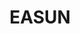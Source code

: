 ---
title: EASUN
description: Easun's little corner of the internet.
layout: homepage2.hbs
adobeApps:
  - name: Acrobat
    abbreviation: ACR
  - name: After Effects
    abbreviation: AE
  - name: Animate
    abbreviation: AN
  - name: Audition
    abbreviation: AU
  - name: Dreamweaver
    abbreviation: DW
  - name: InDesign
    abbreviation: ID
  - name: Illustrator
    abbreviation: AI
  - name: Lightroom
    abbreviation: LR
  - name: Photoshop
    abbreviation: PS
  - name: Premiere
    abbreviation: PR
  - name: Substance
    abbreviation: SU
  - name: Other
    abbreviation: OTHER
pricingOptions:
  - price: free
  - price: paid
  - price: foss
---